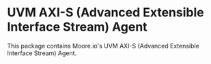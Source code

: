 # UVM AXI-S (Advanced Extensible Interface Stream) Agent
This package contains Moore.io's UVM AXI-S (Advanced Extensible Interface Stream) Agent.
